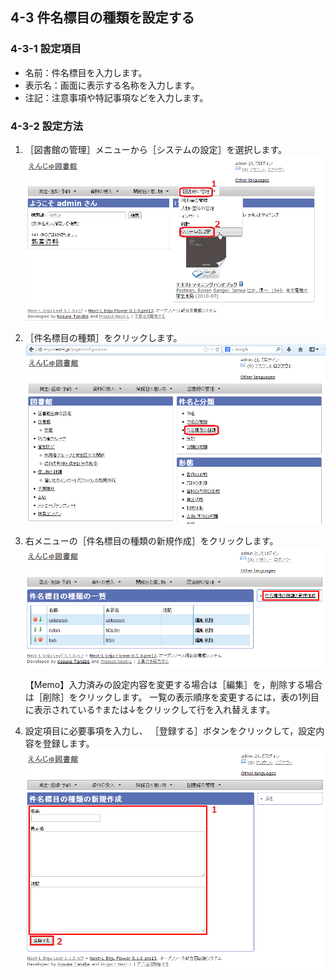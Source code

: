 <a name="4-3" />

4-3 件名標目の種類を設定する
----------------------

<a name="4-3-1" />

### 4-3-1 設定項目

* 名前：件名標目を入力します。
* 表示名：画面に表示する名称を入力します。
* 注記：注意事項や特記事項などを入力します。

<a name="4-3-2" />

### 4-3-2 設定方法

1. ［図書館の管理］メニューから［システムの設定］を選択します。  
   ![システムの設定](assets/images/image_system_setup.png)
2. ［件名標目の種類］をクリックします。  
   ![件名標目の種類の設定](assets/images/image_initial_052_0.png)
3. 右メニューの［件名標目の種類の新規作成］をクリックします。  
   ![件名標目の種類の新規作成](assets/images/image_initial_052.png)  

   <div class="alert alert-info">
   【Memo】入力済みの設定内容を変更する場合は［編集］を，削除する場合は［削除］をクリックします。  
   一覧の表示順序を変更するには，表の1列目に表示されている↑または↓をクリックして行を入れ替えます。
   </div>
4. 設定項目に必要事項を入力し、
  ［登録する］ボタンをクリックして，設定内容を登録します。  
   ![件名標目の種類の作成](assets/images/image_initial_053.png)  

